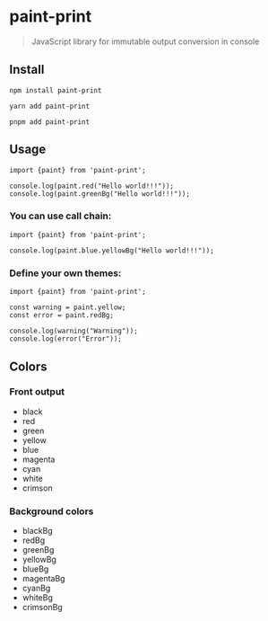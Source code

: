 # paint-print

>JavaScript library for immutable output conversion in console

## Install

```
npm install paint-print

yarn add paint-print

pnpm add paint-print
```

## Usage

```
import {paint} from 'paint-print';
 
console.log(paint.red("Hello world!!!"));
console.log(paint.greenBg("Hello world!!!"));
```

### You can use call chain:

```
import {paint} from 'paint-print';

console.log(paint.blue.yellowBg("Hello world!!!"));
```

### Define your own themes:

```
import {paint} from 'paint-print';

const warning = paint.yellow;
const error = paint.redBg;

console.log(warning("Warning"));
console.log(error("Error"));
``` 

## Colors

### Front output

- black
- red
- green
- yellow
- blue
- magenta
- cyan
- white
- crimson

### Background colors

- blackBg
- redBg
- greenBg
- yellowBg
- blueBg
- magentaBg
- cyanBg
- whiteBg
- crimsonBg